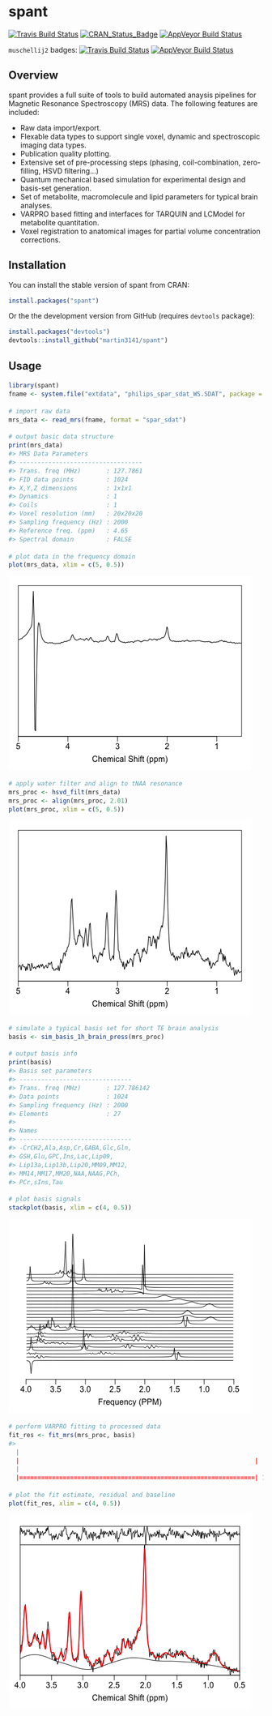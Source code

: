 
<!-- README.md is generated from README.Rmd. Please edit that file -->
spant
=====

[![Travis Build Status](https://travis-ci.org/martin3141/spant.svg?branch=master)](https://travis-ci.org/martin3141/spant) [![CRAN\_Status\_Badge](http://www.r-pkg.org/badges/version/spant)](https://cran.r-project.org/package=spant) [![AppVeyor Build Status](https://ci.appveyor.com/api/projects/status/github/martin3141/spant?branch=master&svg=true)](https://ci.appveyor.com/project/martin3141/spant)

`muschellij2` badges: [![Travis Build Status](https://travis-ci.org/muschellij2/spant.svg?branch=master)](https://travis-ci.org/muschellij2/spant) [![AppVeyor Build Status](https://ci.appveyor.com/api/projects/status/github/muschellij2/spant?branch=master&svg=true)](https://ci.appveyor.com/project/muschellij2/spant)

Overview
--------

spant provides a full suite of tools to build automated anaysis pipelines for Magnetic Resonance Spectroscopy (MRS) data. The following features are included:

-   Raw data import/export.
-   Flexable data types to support single voxel, dynamic and spectroscopic imaging data types.
-   Publication quality plotting.
-   Extensive set of pre-processing steps (phasing, coil-combination, zero-filling, HSVD filtering...)
-   Quantum mechanical based simulation for experimental design and basis-set generation.
-   Set of metabolite, macromolecule and lipid parameters for typical brain analyses.
-   VARPRO based fitting and interfaces for TARQUIN and LCModel for metabolite quantitation.
-   Voxel registration to anatomical images for partial volume concentration corrections.

Installation
------------

You can install the stable version of spant from CRAN:

``` r
install.packages("spant")
```

Or the the development version from GitHub (requires `devtools` package):

``` r
install.packages("devtools")
devtools::install_github("martin3141/spant")
```

Usage
-----

``` r
library(spant)
fname <- system.file("extdata", "philips_spar_sdat_WS.SDAT", package = "spant")

# import raw data
mrs_data <- read_mrs(fname, format = "spar_sdat")

# output basic data structure
print(mrs_data)
#> MRS Data Parameters
#> ----------------------------------
#> Trans. freq (MHz)       : 127.7861
#> FID data points         : 1024
#> X,Y,Z dimensions        : 1x1x1
#> Dynamics                : 1
#> Coils                   : 1
#> Voxel resolution (mm)   : 20x20x20
#> Sampling frequency (Hz) : 2000
#> Reference freq. (ppm)   : 4.65
#> Spectral domain         : FALSE

# plot data in the frequency domain
plot(mrs_data, xlim = c(5, 0.5))
```

![](README-import-1.png)

``` r
# apply water filter and align to tNAA resonance
mrs_proc <- hsvd_filt(mrs_data)
mrs_proc <- align(mrs_proc, 2.01)
plot(mrs_proc, xlim = c(5, 0.5))
```

![](README-processing-1.png)

``` r
# simulate a typical basis set for short TE brain analysis
basis <- sim_basis_1h_brain_press(mrs_proc)

# output basis info
print(basis)
#> Basis set parameters
#> -------------------------------
#> Trans. freq (MHz)       : 127.786142
#> Data points             : 1024
#> Sampling frequency (Hz) : 2000
#> Elements                : 27
#> 
#> Names
#> -------------------------------
#> -CrCH2,Ala,Asp,Cr,GABA,Glc,Gln,
#> GSH,Glu,GPC,Ins,Lac,Lip09,
#> Lip13a,Lip13b,Lip20,MM09,MM12,
#> MM14,MM17,MM20,NAA,NAAG,PCh,
#> PCr,sIns,Tau

# plot basis signals
stackplot(basis, xlim = c(4, 0.5))
```

![](README-basis_sim-1.png)

``` r
# perform VARPRO fitting to processed data
fit_res <- fit_mrs(mrs_proc, basis)
#> 
  |                                                                       
  |                                                                 |   0%
  |                                                                       
  |=================================================================| 100%

# plot the fit estimate, residual and baseline
plot(fit_res, xlim = c(4, 0.5))
```

![](README-fitting-1.png)
